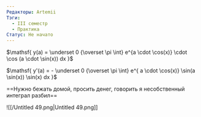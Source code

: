 ```yaml
---
Редакторы: Artemii
Тэги:
  - III семестр
  - Практика
Статус: Не начато
---
```

$\mathsf{  
y(a) = \underset 0 {\overset \pi \int} e^{a \cdot \cos(x)} \cdot \cos (a \cdot \sin(x)) dx  
}$

$\mathsf{  
y'(a) = - \underset 0 {\overset \pi \int} e^{ a \cdot \cos(x)} \sin(a \sin(x)) \sin(x) dx  
}$

  

==Нужно бежать домой, просить денег, говорить я несобственный интеграл разбил==

  

![[/Untitled 49.png|Untitled 49.png]]